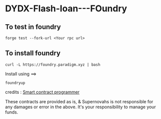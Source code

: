 # DYDX-Flash-loan---FOundry

## To test in foundry
```
forge test --fork-url <Your rpc url>
 ```
## To install foundry
```
curl -L https://foundry.paradigm.xyz | bash
```
Install using ==>
```
foundryup
```

credits : [Smart contract programmer](https://www.youtube.com/channel/UCJWh7F3AFyQ_x01VKzr9eyA)


These contracts are provided as is, & Supernovahs is not responsible for any damages or error in the above. It's your responsibility to manage your funds.
  
  
